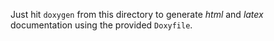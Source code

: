 Just hit `doxygen` from this directory to generate *html* and *latex* documentation using the provided `Doxyfile`.
